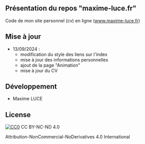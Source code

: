 ## Présentation du repos "maxime-luce.fr"
Code de mon site personnel (cv) en ligne (www.maxime-luce.fr)

## Mise à jour
- 13/09/2024 :
    - modification du style des liens sur l'index
    - mise à jour des informations personnelles
    - ajout de la page "Animation"
    - mise à jour du CV

## Développement
- Maxime LUCE

## License

[![CC0](https://licensebuttons.net/l/by-nc-nd/4.0/88x31.png)](https://creativecommons.org/licenses/by-nc-nd/4.0/)
CC BY-NC-ND 4.0

Attribution-NonCommercial-NoDerivatives 4.0 International
